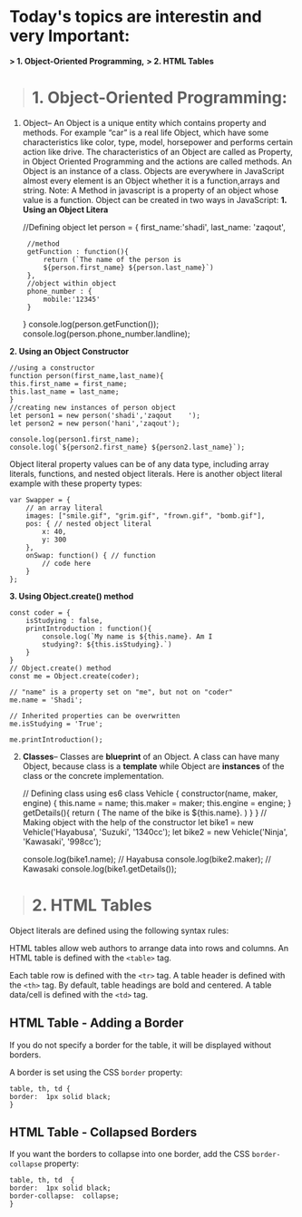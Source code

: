 


# Today's topics are interestin and very Important:

**>  1. Object-Oriented Programming,**
**>  2.  HTML Tables**
 

> # 1. Object-Oriented Programming:
1. Object– An Object is a unique entity which contains property and methods. For example “car” is a real life Object, which have some characteristics like color, type, model, horsepower and performs certain action like drive. The characteristics of an Object are called as Property, in Object Oriented Programming and the actions are called methods. An Object is an instance of a class. Objects are everywhere in JavaScript almost every element is an Object whether it is a function,arrays and string.
Note: A Method in javascript is a property of an object whose value is a function.
Object can be created in two ways in JavaScript:
**1. Using an Object Litera**

    //Defining object 
    let person = { 
    	first_name:'shadi', 
    	last_name: 'zaqout', 
    
    	//method 
    	getFunction : function(){ 
    		return (`The name of the person is 
    		${person.first_name} ${person.last_name}`) 
    	}, 
    	//object within object 
    	phone_number : { 
    		mobile:'12345' 
     	} 
    } 
    console.log(person.getFunction()); 
    console.log(person.phone_number.landline); 


**2. Using an Object Constructor**

    //using a constructor 
    function person(first_name,last_name){ 
    this.first_name = first_name; 
    this.last_name = last_name; 
    } 
    //creating new instances of person object 
    let person1 = new person('shadi','zaqout	'); 
    let person2 = new person('hani','zaqout'); 
    
    console.log(person1.first_name); 
    console.log(`${person2.first_name} ${person2.last_name}`); 

Object literal property values can be of any data type, including array literals, functions, and nested object literals. Here is another object literal example with these property types:

    var Swapper = {
        // an array literal
        images: ["smile.gif", "grim.gif", "frown.gif", "bomb.gif"],
        pos: { // nested object literal
            x: 40,
            y: 300
        },
        onSwap: function() { // function
            // code here
        }
    };
**3. Using Object.create() method**
  

      
    const coder = { 
    	isStudying : false, 
    	printIntroduction : function(){ 
    		console.log(`My name is ${this.name}. Am I 
    		studying?: ${this.isStudying}.`) 
    	} 
    } 
    // Object.create() method 
    const me = Object.create(coder); 
    
    // "name" is a property set on "me", but not on "coder" 
    me.name = 'Shadi'; 
    
    // Inherited properties can be overwritten 
    me.isStudying = 'True'; 
    
    me.printIntroduction(); 

    
    
2. **Classes**– Classes are **blueprint** of an Object. A class can have many Object, because class is a **template** while Object are **instances** of the class or the concrete implementation.

   

 

    // Defining class using es6 
        class Vehicle { 
        constructor(name, maker, engine) { 
        	this.name = name; 
        	this.maker = maker; 
        	this.engine = engine; 
        } 
    getDetails(){ 
    	return ( The name of the bike is ${this.name}. ) 
    } 
    } 
    // Making object with the help of the constructor 
    let bike1 = new Vehicle('Hayabusa', 'Suzuki', '1340cc'); 
    let bike2 = new Vehicle('Ninja', 'Kawasaki', '998cc'); 
    
    console.log(bike1.name); // Hayabusa 
    console.log(bike2.maker); // Kawasaki 
    console.log(bike1.getDetails());



  > # 2. HTML Tables
Object literals are defined using the following syntax rules:

 HTML tables allow web authors to arrange data into rows and columns.
 An HTML table is defined with the  `<table>`  tag.

Each table row is defined with the  `<tr>`  tag. A table header is defined with the  `<th>`  tag. By default, table headings are bold and centered. A table data/cell is defined with the  `<td>`  tag.

## HTML Table - Adding a Border

If you do not specify a border for the table, it will be displayed without borders.

A border is set using the CSS  `border`  property:

    table, th, td {  
    border:  1px solid black;  
    }
## HTML Table - Collapsed Borders

If you want the borders to collapse into one border, add the CSS  `border-collapse`  property:
 
    table, th, td  {  
    border:  1px solid black;  
    border-collapse:  collapse;  
    }
